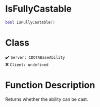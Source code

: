 # IsFullyCastable
```lua
bool IsFullyCastable()
```
# Class
✔️ `Server: CDOTABaseAbility`  
❌ `Client: undefined`  

# Function Description
Returns whether the ability can be cast.
